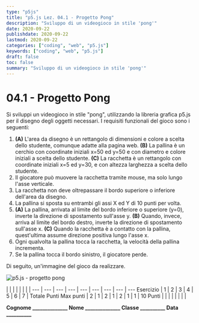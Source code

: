 ```yaml
---
type: "p5js"
title: "p5.js Lez. 04.1 - Progetto Pong"
description: "Sviluppo di un videogioco in stile 'pong'"
date: 2020-09-22
publishdate: 2020-09-22
lastmod: 2020-09-22
categories: ["coding", "web", "p5.js"]
keywords: ["coding", "web", "p5.js"]
draft: false
toc: false
summary: "Sviluppo di un videogioco in stile 'pong'"
---
```


# 04.1 - Progetto Pong

Si sviluppi un videogioco in stile "pong", utilizzando la libreria grafica p5.js per il disegno degli oggetti necessari. I requisiti funzionali del gioco sono i seguenti:

1. **(A)** L'area da disegno è un rettangolo di dimensioni e colore a scelta dello studente, comunque adatte alla pagina web. **(B)** La pallina è un cerchio con coordinate iniziali x=50 ed y=50 e con diametro e colore iniziali a scelta dello studente. **(C)** La racchetta è un rettangolo con coordinate iniziali x=5 ed y=30, e con altezza larghezza a scelta dello studente.
2. Il giocatore può muovere la racchetta tramite mouse, ma solo lungo l'asse verticale.
3. La racchetta non deve oltrepassare il bordo superiore o inferiore dell'area da disegno.
4. La pallina si sposta su entrambi gli assi X ed Y di 10 punti per volta.
5. **(A)** La pallina, arrivata al limite del bordo inferiore o superiore (y=0), inverte la direzione di spostamento sull'asse y. **(B)** Quando, invece, arriva al limite del bordo destro, inverte la direzione di spostamento sull'asse x. **(C)** Quando la racchetta è a contatto con la pallina, quest'ultima assume direzione positiva lungo l'asse x.
6. Ogni qualvolta la pallina tocca la racchetta, la velocità della pallina incrementa.
7. Se la pallina tocca il bordo sinistro, il giocatore perde.

Di seguito, un'immagine del gioco da realizzare.

![p5.js - progetto pong](/static/coding/web/p5js/progettoPong.png "p5.js - progetto pong")

<!-- markdownlint-disable MD009 MD036 -->

 |              |     |     |     |     |     |     |
---       | --- | --- | --- | --- | --- | --- | --- | ---
Esercizio |  1  |  2  |  3  |  4  |  5  |  6  |  7  | Totale Punti
Max punti |  2  |  1  |  2  |  1  |  2  |  1  |  1  | 10
Punti     |     |     |     |     |     |     |     |

**Cognome ______________ Nome ______________ Classe __________ Data __________**

<!-- markdownlint-enable MD009 MD036 -->
